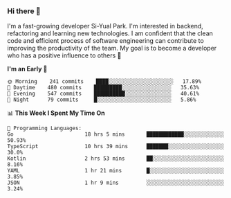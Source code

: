 ### Hi there 👋


I'm a fast-growing developer Si-Yual Park. I'm interested in backend, refactoring and learning new technologies. I am confident that the clean code and efficient process of software engineering can contribute to improving the productivity of the team. My goal is to become a developer who has a positive influence to others 🔭

<!--START_SECTION:waka-->
**I'm an Early 🐤** 

```text
🌞 Morning    241 commits    ████░░░░░░░░░░░░░░░░░░░░░   17.89% 
🌆 Daytime    480 commits    █████████░░░░░░░░░░░░░░░░   35.63% 
🌃 Evening    547 commits    ██████████░░░░░░░░░░░░░░░   40.61% 
🌙 Night      79 commits     █░░░░░░░░░░░░░░░░░░░░░░░░   5.86%

```


📊 **This Week I Spent My Time On** 

```text
💬 Programming Languages: 
Go                       18 hrs 5 mins       ████████████░░░░░░░░░░░░░   50.93% 
TypeScript               10 hrs 39 mins      ███████░░░░░░░░░░░░░░░░░░   30.0% 
Kotlin                   2 hrs 53 mins       ██░░░░░░░░░░░░░░░░░░░░░░░   8.16% 
YAML                     1 hr 21 mins        █░░░░░░░░░░░░░░░░░░░░░░░░   3.85% 
JSON                     1 hr 9 mins         ░░░░░░░░░░░░░░░░░░░░░░░░░   3.24%

```


<!--END_SECTION:waka-->
